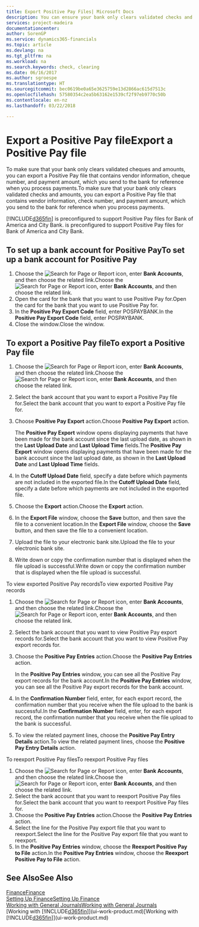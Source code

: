 ```yaml
---
title: Export Positive Pay Files| Microsoft Docs
description: You can ensure your bank only clears validated checks and amounts by exporting a Positive Pay file that contains vendor and payment information.
services: project-madeira
documentationcenter: 
author: SorenGP
ms.service: dynamics365-financials
ms.topic: article
ms.devlang: na
ms.tgt_pltfrm: na
ms.workload: na
ms.search.keywords: check, clearing
ms.date: 06/16/2017
ms.author: sgroespe
ms.translationtype: HT
ms.sourcegitcommit: bec0619be0a65e3625759e13d2866ac615d7513c
ms.openlocfilehash: 57580354c2ea5b63162e1539cf2f97eb9770c50b
ms.contentlocale: en-nz
ms.lasthandoff: 03/22/2018

---
```

# <a name="export-a-positive-pay-file"></a><span data-ttu-id="ccab9-103">Export a Positive Pay file</span><span class="sxs-lookup"><span data-stu-id="ccab9-103">Export a Positive Pay file</span></span>
<span data-ttu-id="ccab9-104">To make sure that your bank only clears validated cheques and amounts, you can export a Positive Pay file that contains vendor information, cheque number, and payment amount, which you send to the bank for reference when you process payments.</span><span class="sxs-lookup"><span data-stu-id="ccab9-104">To make sure that your bank only clears validated checks and amounts, you can export a Positive Pay file that contains vendor information, check number, and payment amount, which you send to the bank for reference when you process payments.</span></span>

[!INCLUDE[d365fin](includes/d365fin_md.md)]<span data-ttu-id="ccab9-105"> is preconfigured to support Positive Pay files for Bank of America and City Bank.</span><span class="sxs-lookup"><span data-stu-id="ccab9-105"> is preconfigured to support Positive Pay files for Bank of America and City Bank.</span></span>

## <a name="to-set-up-a-bank-account-for-positive-pay"></a><span data-ttu-id="ccab9-106">To set up a bank account for Positive Pay</span><span class="sxs-lookup"><span data-stu-id="ccab9-106">To set up a bank account for Positive Pay</span></span>
1. <span data-ttu-id="ccab9-107">Choose the ![Search for Page or Report](media/ui-search/search_small.png "Search for Page or Report icon") icon, enter **Bank Accounts**, and then choose the related link.</span><span class="sxs-lookup"><span data-stu-id="ccab9-107">Choose the ![Search for Page or Report](media/ui-search/search_small.png "Search for Page or Report icon") icon, enter **Bank Accounts**, and then choose the related link.</span></span>
2. <span data-ttu-id="ccab9-108">Open the card for the bank that you want to use Positive Pay for.</span><span class="sxs-lookup"><span data-stu-id="ccab9-108">Open the card for the bank that you want to use Positive Pay for.</span></span>
3. <span data-ttu-id="ccab9-109">In the **Positive Pay Export Code** field, enter POSPAYBANK.</span><span class="sxs-lookup"><span data-stu-id="ccab9-109">In the **Positive Pay Export Code** field, enter POSPAYBANK.</span></span>
4. <span data-ttu-id="ccab9-110">Close the window.</span><span class="sxs-lookup"><span data-stu-id="ccab9-110">Close the window.</span></span>

## <a name="to-export-a-positive-pay-file"></a><span data-ttu-id="ccab9-111">To export a Positive Pay file</span><span class="sxs-lookup"><span data-stu-id="ccab9-111">To export a Positive Pay file</span></span>
1. <span data-ttu-id="ccab9-112">Choose the ![Search for Page or Report](media/ui-search/search_small.png "Search for Page or Report icon") icon, enter **Bank Accounts**, and then choose the related link.</span><span class="sxs-lookup"><span data-stu-id="ccab9-112">Choose the ![Search for Page or Report](media/ui-search/search_small.png "Search for Page or Report icon") icon, enter **Bank Accounts**, and then choose the related link.</span></span>
2. <span data-ttu-id="ccab9-113">Select the bank account that you want to export a Positive Pay file for.</span><span class="sxs-lookup"><span data-stu-id="ccab9-113">Select the bank account that you want to export a Positive Pay file for.</span></span>
3. <span data-ttu-id="ccab9-114">Choose **Positive Pay Export** action.</span><span class="sxs-lookup"><span data-stu-id="ccab9-114">Choose **Positive Pay Export** action.</span></span>

    <span data-ttu-id="ccab9-115">The **Positive Pay Export** window opens displaying payments that have been made for the bank account since the last upload date, as shown in the **Last Upload Date** and **Last Upload Time** fields.</span><span class="sxs-lookup"><span data-stu-id="ccab9-115">The **Positive Pay Export** window opens displaying payments that have been made for the bank account since the last upload date, as shown in the **Last Upload Date** and **Last Upload Time** fields.</span></span>
4. <span data-ttu-id="ccab9-116">In the **Cutoff Upload Date** field, specify a date before which payments are not included in the exported file.</span><span class="sxs-lookup"><span data-stu-id="ccab9-116">In the **Cutoff Upload Date** field, specify a date before which payments are not included in the exported file.</span></span>
5. <span data-ttu-id="ccab9-117">Choose the **Export** action.</span><span class="sxs-lookup"><span data-stu-id="ccab9-117">Choose the **Export** action.</span></span>
6. <span data-ttu-id="ccab9-118">In the **Export File** window, choose the **Save** button, and then save the file to a convenient location.</span><span class="sxs-lookup"><span data-stu-id="ccab9-118">In the **Export File** window, choose the **Save** button, and then save the file to a convenient location.</span></span>
7. <span data-ttu-id="ccab9-119">Upload the file to your electronic bank site.</span><span class="sxs-lookup"><span data-stu-id="ccab9-119">Upload the file to your electronic bank site.</span></span>
8. <span data-ttu-id="ccab9-120">Write down or copy the confirmation number that is displayed when the file upload is successful.</span><span class="sxs-lookup"><span data-stu-id="ccab9-120">Write down or copy the confirmation number that is displayed when the file upload is successful.</span></span>

<span data-ttu-id="ccab9-121">To view exported Positive Pay records</span><span class="sxs-lookup"><span data-stu-id="ccab9-121">To view exported Positive Pay records</span></span>

1. <span data-ttu-id="ccab9-122">Choose the ![Search for Page or Report](media/ui-search/search_small.png "Search for Page or Report icon") icon, enter **Bank Accounts**, and then choose the related link.</span><span class="sxs-lookup"><span data-stu-id="ccab9-122">Choose the ![Search for Page or Report](media/ui-search/search_small.png "Search for Page or Report icon") icon, enter **Bank Accounts**, and then choose the related link.</span></span>
2. <span data-ttu-id="ccab9-123">Select the bank account that you want to view Positive Pay export records for.</span><span class="sxs-lookup"><span data-stu-id="ccab9-123">Select the bank account that you want to view Positive Pay export records for.</span></span>
3. <span data-ttu-id="ccab9-124">Choose the **Positive Pay Entries** action.</span><span class="sxs-lookup"><span data-stu-id="ccab9-124">Choose the **Positive Pay Entries** action.</span></span>

    <span data-ttu-id="ccab9-125">In the **Positive Pay Entries** window, you can see all the Positive Pay export records for the bank account.</span><span class="sxs-lookup"><span data-stu-id="ccab9-125">In the **Positive Pay Entries** window, you can see all the Positive Pay export records for the bank account.</span></span>
4. <span data-ttu-id="ccab9-126">In the **Confirmation Number** field, enter, for each export record, the confirmation number that you receive when the file upload to the bank is successful.</span><span class="sxs-lookup"><span data-stu-id="ccab9-126">In the **Confirmation Number** field, enter, for each export record, the confirmation number that you receive when the file upload to the bank is successful.</span></span>
5. <span data-ttu-id="ccab9-127">To view the related payment lines, choose the **Positive Pay Entry Details** action.</span><span class="sxs-lookup"><span data-stu-id="ccab9-127">To view the related payment lines, choose the **Positive Pay Entry Details** action.</span></span>

<span data-ttu-id="ccab9-128">To reexport Positive Pay files</span><span class="sxs-lookup"><span data-stu-id="ccab9-128">To reexport Positive Pay files</span></span>

1. <span data-ttu-id="ccab9-129">Choose the ![Search for Page or Report](media/ui-search/search_small.png "Search for Page or Report icon") icon, enter **Bank Accounts**, and then choose the related link.</span><span class="sxs-lookup"><span data-stu-id="ccab9-129">Choose the ![Search for Page or Report](media/ui-search/search_small.png "Search for Page or Report icon") icon, enter **Bank Accounts**, and then choose the related link.</span></span>
2. <span data-ttu-id="ccab9-130">Select the bank account that you want to reexport Positive Pay files for.</span><span class="sxs-lookup"><span data-stu-id="ccab9-130">Select the bank account that you want to reexport Positive Pay files for.</span></span>
3. <span data-ttu-id="ccab9-131">Choose the **Positive Pay Entries** action.</span><span class="sxs-lookup"><span data-stu-id="ccab9-131">Choose the **Positive Pay Entries** action.</span></span>
4. <span data-ttu-id="ccab9-132">Select the line for the Positive Pay export file that you want to reexport.</span><span class="sxs-lookup"><span data-stu-id="ccab9-132">Select the line for the Positive Pay export file that you want to reexport.</span></span>
5. <span data-ttu-id="ccab9-133">In the **Positive Pay Entries** window, choose the **Reexport Positive Pay to File** action.</span><span class="sxs-lookup"><span data-stu-id="ccab9-133">In the **Positive Pay Entries** window, choose the **Reexport Positive Pay to File** action.</span></span>

## <a name="see-also"></a><span data-ttu-id="ccab9-134">See Also</span><span class="sxs-lookup"><span data-stu-id="ccab9-134">See Also</span></span>
[<span data-ttu-id="ccab9-135">Finance</span><span class="sxs-lookup"><span data-stu-id="ccab9-135">Finance</span></span>](finance.md)  
[<span data-ttu-id="ccab9-136">Setting Up Finance</span><span class="sxs-lookup"><span data-stu-id="ccab9-136">Setting Up Finance</span></span>](finance-setup-finance.md)  
[<span data-ttu-id="ccab9-137">Working with General Journals</span><span class="sxs-lookup"><span data-stu-id="ccab9-137">Working with General Journals</span></span>](ui-work-general-journals.md)  
<span data-ttu-id="ccab9-138">[Working with [!INCLUDE[d365fin](includes/d365fin_md.md)]](ui-work-product.md)</span><span class="sxs-lookup"><span data-stu-id="ccab9-138">[Working with [!INCLUDE[d365fin](includes/d365fin_md.md)]](ui-work-product.md)</span></span>

